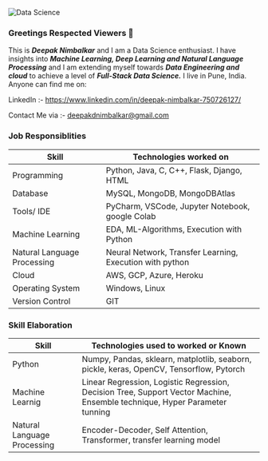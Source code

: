 ![Data Science](https://user-images.githubusercontent.com/80205933/142716513-4c9cd99b-9b28-4732-b4b2-72620d873572.jpeg)


### Greetings Respected Viewers 👋

This is ***Deepak Nimbalkar*** and I am a Data Science enthusiast. I have insights into ***Machine Learning, Deep Learning and 
Natural Language Processing*** and I am extending myself towards ***Data Engineering and cloud*** to achieve a level of ***Full-Stack Data Science.*** I live in Pune, India. 
Anyone can find me on: 

LinkedIn :- https://www.linkedin.com/in/deepak-nimbalkar-750726127/

Contact Me via :- deepakdnimbalkar@gmail.com

### Job Responsiblities

| Skill | Technologies worked on  |
| --- | --- |
| Programming | Python, Java, C, C++, Flask, Django, HTML |
| Database | MySQL, MongoDB, MongoDBAtlas |
| Tools/ IDE | PyCharm, VSCode, Jupyter Notebook, google Colab |
| Machine Learning | EDA, ML-Algorithms, Execution with Python |
| Natural Language Processing | Neural Network, Transfer Learning, Execution with python |
| Cloud | AWS, GCP, Azure, Heroku |
| Operating System | Windows, Linux |
| Version Control | GIT |

### Skill Elaboration

| Skill | Technologies used to worked or Known  |
| --- | --- |
| Python | Numpy, Pandas, sklearn, matplotlib, seaborn, pickle, keras, OpenCV, Tensorflow, Pytorch |
| Machine Learnig | Linear Regression, Logistic Regression, Decision Tree, Support Vector Machine, Ensemble technique, Hyper Parameter tunning |
| Natural Language Processing | Encoder-Decoder, Self Attention, Transformer, transfer learning model |

<!--
**deepak-nimbalkar/deepak-nimbalkar** is a ✨ _special_ ✨ repository because its `README.md` (this file) appears on your GitHub profile.

Here are some ideas to get you started:

- 🔭 I’m currently working on ...
- 🌱 I’m currently learning ...
- 👯 I’m looking to collaborate on ...
- 🤔 I’m looking for help with ...
- 💬 Ask me about ...
- 📫 How to reach me: ...
- 😄 Pronouns: ...
- ⚡ Fun fact: ...
-->
